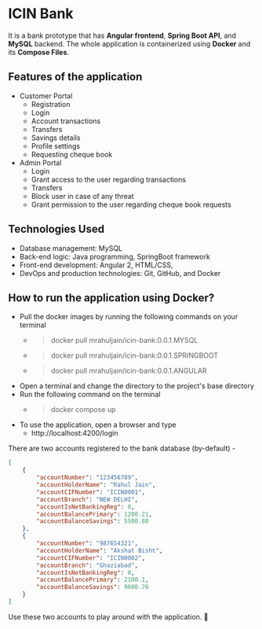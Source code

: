 # ICIN Bank
It is a bank prototype that has <b>Angular frontend</b>, <b>Spring Boot API</b>, and <b>MySQL</b> backend. 
The whole application is containerized using <b>Docker</b> and its <b>Compose Files</b>.

## Features of the application
- Customer Portal
  - Registration
  - Login
  - Account transactions
  - Transfers
  - Savings details
  - Profile settings
  - Requesting cheque book
- Admin Portal
  - Login
  - Grant access to the user regarding transactions
  - Transfers
  - Block user in case of any threat
  - Grant permission to the user regarding cheque book requests

## Technologies Used
- Database management: MySQL
- Back-end logic: Java programming, SpringBoot framework
- Front-end development: Angular 2, HTML/CSS,
- DevOps and production technologies: Git, GitHub, and Docker

## How to run the application using Docker?
- Pull the docker images by running the following commands on your terminal
  - > docker pull mrahuljain/icin-bank:0.0.1.MYSQL
  - > docker pull mrahuljain/icin-bank:0.0.1.SPRINGBOOT
  - > docker pull mrahuljain/icin-bank:0.0.1.ANGULAR
- Open a terminal and change the directory to the project's base directory
- Run the following command on the terminal
  - > docker compose up
- To use the application, open a browser and type
  - http://localhost:4200/login


There are two accounts registered to the bank database (by-default) -
```json
[
	{
		"accountNumber": "123456789",
		"accountHolderName": "Rahul Jain",
		"accountCIFNumber": "ICIN0001",
		"accountBranch": "NEW DELHI",
		"accountIsNetBankingReg": 0,
		"accountBalancePrimary": 1200.21,
		"accountBalanceSavings": 5500.88
	},
	{
		"accountNumber": "987654321",
		"accountHolderName": "Akshat Bisht",
		"accountCIFNumber": "ICIN0002",
		"accountBranch": "Ghaziabad",
		"accountIsNetBankingReg": 0,
		"accountBalancePrimary": 2100.1,
		"accountBalanceSavings": 9600.76
	}
]
```
Use these two accounts to play around with the application. 🤝